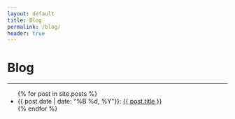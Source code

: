 ```yaml
---
layout: default
title: Blog
permalink: /blog/
header: true
---
```


# Blog

---

<ul>
  {% for post in site.posts %}
    <li>
      {{ post.date | date: "%B %d, %Y"}}: <a href="{{ post.url }}"> {{ post.title }}</a>
    </li>
  {% endfor %}
</ul>


